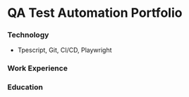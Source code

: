 # QA Test Automation Portfolio

### Technology
- Tpescript, Git, CI/CD, Playwright

### Work Experience

### Education

